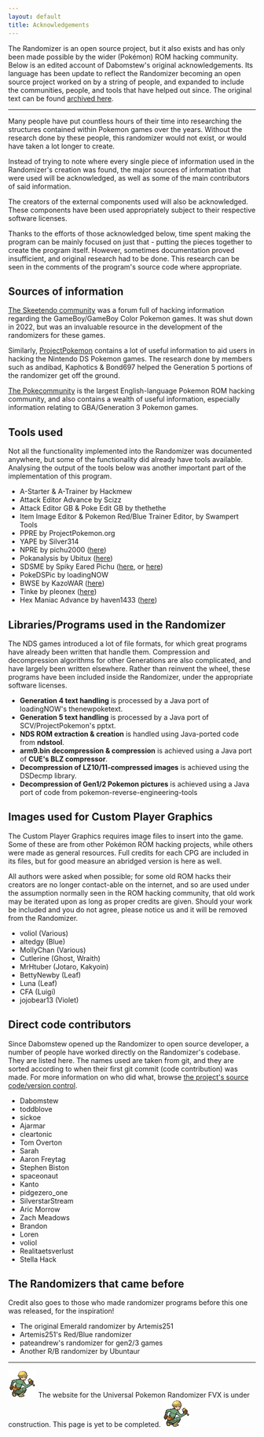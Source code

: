 ```yaml
---
layout: default
title: Acknowledgements
---
```


The Randomizer is an open source project, but it also exists and has only been made possible by the wider (Pokémon) ROM hacking community. Below is an edited account of Dabomstew's original acknowledgements. Its language has been update to reflect the Randomizer becoming an open source project worked on by a string of people, and expanded to include the communities, people, and tools that have helped out since. The original text can be found [archived here](https://web.archive.org/web/20240110170403/https://pokehacks.dabomstew.com/randomizer/acks.php).

---

Many people have put countless hours of their time into researching the structures contained within Pokemon games over the years. Without the research done by these people, this randomizer would not exist, or would have taken a lot longer to create.

Instead of trying to note where every single piece of information used in the Randomizer's creation was found, the major sources of information that were used will be acknowledged, as well as some of the main contributors of said information.

The creators of the external components used will also be acknowledged. These components have been used appropriately subject to their respective software licenses.

Thanks to the efforts of those acknowledged below, time spent making the program can be mainly focused on just that - putting the pieces together to create the program itself. However, sometimes documentation proved insufficient, and original research had to be done. This research can be seen in the comments of the program's source code where appropriate.

## Sources of information

[The Skeetendo community](https://web.archive.org/web/20220929151130/https://hax.iimarckus.org/topic/8058/) was a forum full of hacking information regarding the GameBoy/GameBoy Color Pokemon games. It was shut down in 2022, but  was an invaluable resource in the development of the randomizers for these games.

Similarly, [ProjectPokemon](https://projectpokemon.org/) contains a lot of useful information to aid users in hacking the Nintendo DS Pokemon games. The research done by members such as andibad, Kaphotics & Bond697 helped the Generation 5 portions of the randomizer get off the ground.

[The Pokecommunity](https://www.pokecommunity.com/) is the largest English-language Pokemon ROM hacking community, and also contains a wealth of useful information, especially information relating to GBA/Generation 3 Pokemon games.


## Tools used

Not all the functionality implemented into the Randomizer was documented anywhere, but some of the functionality did already have tools available. Analysing the output of the tools below was another important part of the implementation of this program.

- A-Starter & A-Trainer by Hackmew
- Attack Editor Advance by Scizz
- Attack Editor GB & Poke Edit GB by thethethe
- Item Image Editor & Pokemon Red/Blue Trainer Editor, by Swampert Tools
- PPRE by ProjectPokemon.org
- YAPE by Silver314
- NPRE by pichu2000 ([here](https://code.google.com/archive/p/nintendo-pokemon-rom-editor/))
- Pokanalysis by Ubitux ([here](https://github.com/ubitux/pokanalysis))
- SDSME by Spiky Eared Pichu ([here](https://projectpokemon.org/home/files/file/2099-spikys-ds-map-editor-sdsme/), or [here](https://github.com/Skareeg/SDSME))
- PokeDSPic by loadingNOW
- BWSE by KazoWAR ([here](https://projectpokemon.org/home/forums/topic/13424-kazos-bw-tools/))
- Tinke by pleonex ([here](https://github.com/pleonex/tinke))
- Hex Maniac Advance by haven1433 ([here](https://github.com/haven1433/HexManiacAdvance))

## Libraries/Programs used in the Randomizer

The NDS games introduced a lot of file formats, for which great programs have already been written that handle them. Compression and decompression algorithms for other Generations are also complicated, and have largely been written elsewhere. Rather than reinvent the wheel, these programs have been included inside the Randomizer, under the appropriate software licenses.

- **Generation 4 text handling** is processed by a Java port of loadingNOW's thenewpoketext.
- **Generation 5 text handling** is processed by a Java port of SCV/ProjectPokemon's pptxt.
- **NDS ROM extraction & creation** is handled using Java-ported code from **ndstool**.
- **arm9.bin decompression & compression** is achieved using a Java port of **CUE's BLZ compressor**.
- **Decompression of LZ10/11-compressed images** is achieved using the DSDecmp library.
- **Decompression of Gen1/2 Pokemon pictures** is achieved using a Java port of code from pokemon-reverse-engineering-tools

## Images used for Custom Player Graphics

The Custom Player Graphics requires image files to insert into the game. Some of these are from other Pokémon ROM hacking projects, while others were made as general resources. Full credits for each CPG are included in its files, but for good measure an abridged version is here as well. 

All authors were asked when possible; for some old ROM hacks their creators are no longer contact-able on the internet, and so are used under the assumption normally seen in the ROM hacking community, that old work may be iterated upon as long as proper credits are given. Should your work be included and you do not agree, please notice us and it will be removed from the Randomizer.

- voliol (Various)
- altedgy (Blue)
- MollyChan (Various)
- Cutlerine (Ghost, Wraith)
- MrHtuber (Jotaro, Kakyoin)
- BettyNewby (Leaf)
- Luna (Leaf)
- CFA (Luigi)
- jojobear13 (Violet)

## Direct code contributors

Since Dabomstew opened up the Randomizer to open source developer, a number of people have worked directly on the Randomizer's codebase. They are listed here. The names used are taken from git, and they are sorted according to when their first git commit (code contribution) was made. For more information on who did what, browse [the project's source code/version control](https://github.com/upr-fvx/universal-pokemon-randomizer-fvx).

- Dabomstew 
- toddblove 
- sickoe 
- Ajarmar 
- cleartonic 
- Tom Overton 
- Sarah 
- Aaron Freytag 
- Stephen Biston 
- spaceonaut
- Kanto 
- pidgezero_one
- SilverstarStream 
- Aric Morrow 
- Zach Meadows 
- Brandon 
- Loren
- voliol
- Realitaetsverlust 
- Stella Hack 

<!--- "Randomizer" is intentionally capitalized in this subheading. Normally on this website it is only capitalized while referring to the UPR, while the concept or randomizers is not. However, here we are paying respects and thus following the "capitalization means respect" principle. Plus Dabomstew capitalized it this way lol.-->
## The Randomizers that came before 

Credit also goes to those who made randomizer programs before this one was released, for the inspiration!

- The original Emerald randomizer by Artemis251
- Artemis251's Red/Blue randomizer
- pateandrew's randomizer for gen2/3 games
- Another R/B randomizer by Ubuntaur

---

![pixel art depicting a worker in a hard hat holding a wrench](assets/images/under_construction.png) The website for the Universal Pokemon Randomizer FVX is under construction. This page is yet to be completed. ![pixel art depicting a worker in a hard hat holding a wrench](assets/images/under_construction.png)